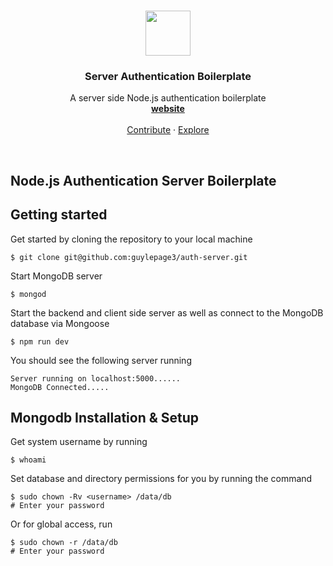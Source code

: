 <p align="center">
  <br>
  <a href="/">
    <img src="/" width=72 height=72>
  </a>

  <h3 align="center">Server Authentication Boilerplate</h3>

  <p align="center">
    A server side Node.js authentication boilerplate
    <br>
    <a href="/"><strong>website</strong></a>
    <br>
    <br>
    <a href="/">Contribute</a>
    &middot;
    <a href="/">Explore</a>
  </p>
</p>

<br>

## Node.js Authentication Server Boilerplate

## Getting started

Get started by cloning the repository to your local machine

```
$ git clone git@github.com:guylepage3/auth-server.git
```

Start MongoDB server

```
$ mongod
```

Start the backend and client side server as well as connect to the MongoDB database via Mongoose

```
$ npm run dev
```

You should see the following server running

```
Server running on localhost:5000......
MongoDB Connected.....
```


## Mongodb Installation & Setup

Get system username by running

```
$ whoami
```

Set database and directory permissions for you by running the command

```
$ sudo chown -Rv <username> /data/db
# Enter your password
```

Or for global access, run

```
$ sudo chown -r /data/db
# Enter your password
```